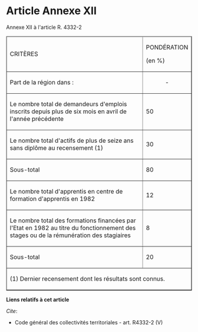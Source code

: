 # Article Annexe XII

Annexe XII à l'article R. 4332-2

<table cellspacing="1" cellpadding="0" align="center" border="1">
  <thead>
    <tr>
      <td>

CRITÈRES

</td>
      <td>

PONDÉRATION

(en %)

</td>
    </tr>
  </thead>
  <tbody>
    <tr>
      <td>

Part de la région dans :

</td>
      <td align="center">-</td>
    </tr>
    <tr>
      <td>

Le nombre total de demandeurs d'emplois inscrits depuis plus de six mois en avril de l'année précédente

</td>
      <td>

50

</td>
    </tr>
    <tr>
      <td>

Le nombre total d'actifs de plus de seize ans sans diplôme au recensement (1)

</td>
      <td>

30

</td>
    </tr>
    <tr>
      <td>

Sous-total

</td>
      <td>

80

</td>
    </tr>
    <tr>
      <td>

Le nombre total d'apprentis en centre de formation d'apprentis en 1982

</td>
      <td>

12

</td>
    </tr>
    <tr>
      <td>

Le nombre total des formations financées par l'Etat en 1982 au titre du fonctionnement des stages ou de la rémunération des
stagiaires

</td>
      <td>

8

</td>
    </tr>
    <tr>
      <td>

Sous-total

</td>
      <td>

20

</td>
    </tr>
    <tr>
      <td colspan="2">

(1) Dernier recensement dont les résultats sont connus.

</td>
    </tr>
  </tbody>
</table>

**Liens relatifs à cet article**

_Cite_:

  - Code général des collectivités territoriales - art. R4332-2 (V)
